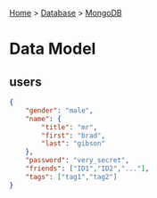 [Home](../README.md) > [Database](./database.md) > [MongoDB](./model.md)

# Data Model

## users 

```json
{
    "gender": "male",
    "name": {
        "title": "mr",
        "first": "brad",
        "last": "gibson"
    },
    "password": "very_secret",
    "friends": ["ID1","ID2","..."],
    "tags": ["tag1","tag2"] 
}
```
